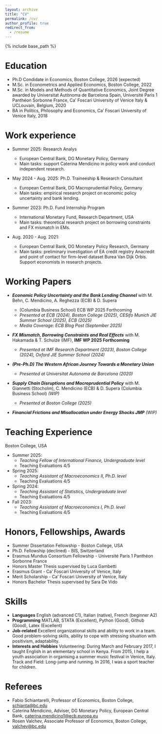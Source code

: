 ```yaml
---
layout: archive
title: "CV"
permalink: /cv/
author_profile: true
redirect_from:
  - /resume
---
```


{% include base_path %}

Education
======
* Ph.D Condidate in Economics, Boston College, 2026 (expected)
* M.Sc. in Econometrics and Applied Economics, Boston College, 2022
* M.Sc. in Models and Methods of Quantitative Economics, Joint Degree awarded by Universitat Autònoma de Barcelona Spain, Université Paris 1 Panthéon Sorbonne France, Ca’ Foscari University of Venice Italy & UCLouvain, Belgium, 2020
* BA in Politics, Philosophy and Economics, Ca’ Foscari University of Venice Italy, 2018

Work experience
======
* Summer 2025: Research Analys
  * European Central Bank, DG Monetary Policy, Germany
  * Main tasks: support Caterina Mendicino in policy work and conduct independent research.

* May 2024 - Aug. 2025: Ph.D. Traineeship & Research Consultant
  * European Central Bank, DG Macroprudential Policy, Germany
  * Main tasks: empirical research project on economic policy uncertainty and bank lending.

* Summer 2023: Ph.D. Fund Internship Program
  * International Monetary Fund, Research Department, USA
  * Main tasks: theoretical research project on borrowing constraints and FX mismatch in EMs.
 
* Aug. 2020 - Aug. 2021:
  * European Central Bank, DG Monetary Policy Research, Germany
  * Main tasks: preliminary investigation of EA credit registry Anacredit and point of contact for
firm-level dataset Burea Van Dijk Orbis. Support economists in research projects.
 
Working Papers
======
* _**Economic Policy Uncertainty and the Bank Lending Channel**_ with M. Behn, C. Mendicino, A. Reghezza (ECB) & D. Supera
  * (Columbia Business School) ECB WP 2025 Forthcoming
  * _Presented at ECB (2024), Boston College (2025), CESifo Munich JIE Summer School (2025), ECB (2025)_
  * _Media Coverage: ECB Blog Post (September 2025)_
    
* **_FX Mismatch, Borrowing Constraints and Real Effects_** with M. Hakamada & T. Schulze (IMF), **IMF WP 2025 Forthcoming**
  * _Presented at IMF Research Department (2023), Boston College (2024), Oxford JIE Summer School (2024)_
    
* _**(Pre-Ph.D) The Western African Journey Towards a Monetary Union**_
  * _Presented at Universitat Autonoma de Barcelona (2020)_

* **_Supply Chain Disruptions and Macroprudential Policy_** with M. Giannetti (Stocholm), C. Mendicino (ECB) & D. Supera (Columbia Business School) _(WIP)_
  * _Presented at Boston College (2025)_

* **_Financial Frictions and Misallocation under Energy Shocks JMP_** _(WIP)_

<!--<ul>{% for post in site.publications reversed %}
    {% include archive-single-cv.html %}
  #{% endfor %}</ul>''' --->

Teaching Experience
======
Boston College, USA <br>
* Summer 2025:
  * _Teaching Fellow of International Finance, Undergraduate level_
  * Teaching Evaluations 4/5
* Spring 2025:
  * _Teaching Assistant of Macroeconomics II, Ph.D. level_
  * Teaching Evaluations 4/5
* Spring 2024:
  * _Teaching Assistant of Statistics, Undergraduate level_
  * Teaching Evaluations 4/5
* Fall 2023:
  * _Teaching Assistant of Macroeconomics I, Ph.D. level_
  *  Teaching Evaluations 4/5

 <!-- <ul>{% for post in site.teaching reversed %}
    {% include archive-single-cv.html %}
  {% endfor %}</ul> --->
  
Honors, Fellowships, Awards
======
* Summer Dissertation Fellowship - Boston College, USA
* Ph.D. Fellowship (declined) - BIS, Switzerland
* Erasmus Mundus Consortium Fellowship - Université Paris 1 Panthéon Sorbonne France
* Honors Master Thesis supervised by Luca Gambetti
* Erasmus Grant - Ca’ Foscari University of Venice, Italy
* Merit Scholarship - Ca’ Foscari University of Venice, Italy
* Honors Bachelor Thesis supervised by Sara De Vido

Skills
======
* **Languages** English (advanced C1), Italian (native), French (beginner A2)
* **Programming** MATLAB, STATA (Excellent), Python (Good), Github (Good), Latex (Excellent)
* **Job-related** Excellent organizational skills and ability to work in a team. Good problem-solving skills, ability to cope with stressing situation with positivism, adaptability.
* **Interests and Hobbies** Volunteering: During March and February 2017, I taught English in an elementary school in Kenya. From 2015, I help a youth association in organising a summer music festival in Venice, Italy. Track and Field: Long-jump and running. In 2016, I was a sport teacher for children.

Referees
======
* Fabio Schiantarelli, Professor of Economics, Boston College, [schianta@bc.edu](mailto:schianta@bc.edu)
* Caterina Mendicino, Adviser, DG Monetary Policy, European Central Bank, [caterina.mendicino1@ecb.europa.eu](mailto:caterina.mendicino1@ecb.europa.eu)
* Rosen Valchev, Associate Professor of Economics, Boston College, [valchev@bc.edu](mailto:valchev@bc.edu)
